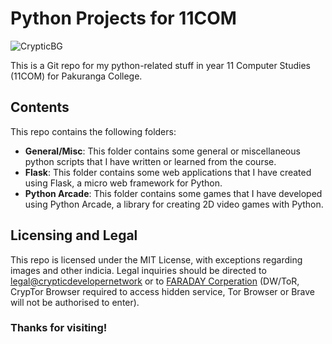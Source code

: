 # Python Projects for 11COM
![CrypticBG](https://github.com/nemsip/11COM-Python/assets/155419561/a956d417-0d75-4c2a-adb2-91f6f8572701)

This is a Git repo for my python-related stuff in year 11 Computer Studies (11COM) for Pakuranga College.

## Contents

This repo contains the following folders:

- **General/Misc**: This folder contains some general or miscellaneous python scripts that I have written or learned from the course.
- **Flask**: This folder contains some web applications that I have created using Flask, a micro web framework for Python.
- **Python Arcade**: This folder contains some games that I have developed using Python Arcade, a library for creating 2D video games with Python.

## Licensing and Legal
This repo is licensed under the MIT License, with exceptions regarding images and other indicia. Legal inquiries should be directed to [legal@crypticdevelopernetwork](mailto:crypticdevelopernetwork+legal@gmail.com) or to [FARADAY Corperation](http://cnr7lfgktmhqfqstgjsmerlxm54yqfw44gt2gqnu6myq7bpoqhqwheid.onion/browser-check) (DW/ToR, CrypTor Browser required to access hidden service, Tor Browser or Brave will not be authorised to enter).

### Thanks for visiting!
